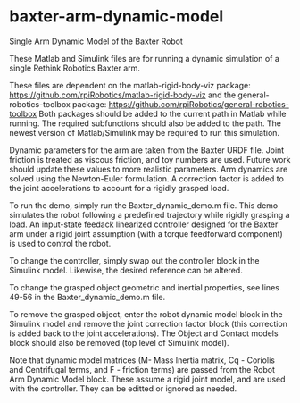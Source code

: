 # baxter-arm-dynamic-model
Single Arm Dynamic Model of the Baxter Robot

These Matlab and Simulink files are for running a dynamic simulation of a single Rethink Robotics Baxter arm. 

These files are dependent on the matlab-rigid-body-viz package:
https://github.com/rpiRobotics/matlab-rigid-body-viz
and the general-robotics-toolbox package:
https://github.com/rpiRobotics/general-robotics-toolbox
Both packages should be added to the current path in Matlab while running. The required subfunctions should also be added to the path. The newest version of Matlab/Simulink may be required to run this simulation.

Dynamic parameters for the arm are taken from the Baxter URDF file. Joint friction is treated as viscous friction, and toy numbers are used. Future work should update these values to more realistic parameters. Arm dynamics are solved using the Newton-Euler formulation. A correction factor is added to the joint accelerations to account for a rigidly grasped load.

To run the demo, simply run the Baxter_dynamic_demo.m file. This demo simulates the robot following a predefined trajectory while rigidly grasping a load. An input-state feedack linearized controller designed for the Baxter arm under a rigid joint assumption (with a torque feedforward component) is used to control the robot.

To change the controller, simply swap out the controller block in the Simulink model. Likewise, the desired reference can be altered.

To change the grasped object geometric and inertial properties, see lines 49-56 in the Baxter_dynamic_demo.m file.

To remove the grasped object, enter the robot dynamic model block in the Simulink model and remove the joint correction factor block (this correction is added back to the joint accelerations). The Object and Contact models block should also be removed (top level of Simulink model).

Note that dynamic model matrices (M- Mass Inertia matrix, Cq - Coriolis and Centrifugal terms, and F - friction terms) are passed from the Robot Arm Dynamic Model block. These assume a rigid joint model, and are used with the controller. They can be editted or ignored as needed.
